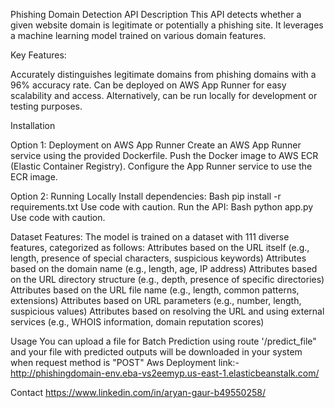 Phishing Domain Detection API
Description
This API detects whether a given website domain is legitimate or potentially a phishing site. It leverages a machine learning model trained on various domain features.

Key Features:

Accurately distinguishes legitimate domains from phishing domains with a 96% accuracy rate.
Can be deployed on AWS App Runner for easy scalability and access.
Alternatively, can be run locally for development or testing purposes.

Installation

Option 1: Deployment on AWS App Runner
Create an AWS App Runner service using the provided Dockerfile.
Push the Docker image to AWS ECR (Elastic Container Registry).
Configure the App Runner service to use the ECR image.

Option 2: Running Locally
Install dependencies:
Bash
pip install -r requirements.txt
Use code with caution. 
Run the API:
Bash
python app.py
Use code with caution. 

Dataset Features: The model is trained on a dataset with 111 diverse features, categorized as follows:
Attributes based on the URL itself (e.g., length, presence of special characters, suspicious keywords)
Attributes based on the domain name (e.g., length, age, IP address)
Attributes based on the URL directory structure (e.g., depth, presence of specific directories)
Attributes based on the URL file name (e.g., length, common patterns, extensions)
Attributes based on URL parameters (e.g., number, length, suspicious values)
Attributes based on resolving the URL and using external services (e.g., WHOIS information, domain reputation scores)

Usage
You can upload a file for Batch Prediction using route '/predict_file" and your file with predicted outputs will be downloaded in your system when request method is "POST"
Aws Deployment link:- http://phishingdomain-env.eba-vs2eemyp.us-east-1.elasticbeanstalk.com/

Contact
https://www.linkedin.com/in/aryan-gaur-b49550258/
